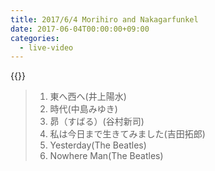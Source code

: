 ```yaml
---
title: 2017/6/4 Morihiro and Nakagarfunkel
date: 2017-06-04T00:00:00+09:00
categories:
  - live-video
---
```


{{<youtube MfCLTqCTYSQ>}}

>1. 東へ西へ(井上陽水)  
>2. 時代(中島みゆき)  
>3. 昴（すばる）(谷村新司)  
>4. 私は今日まで生きてみました(吉田拓郎)  
>5. Yesterday(The Beatles)  
>6. Nowhere Man(The Beatles)
